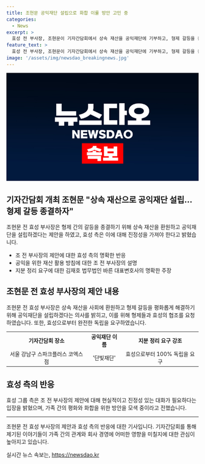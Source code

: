 ```yaml
---
title: 조현문 공익재단 설립으로 화합 이룰 방안 고민 중
categories:
  - News
excerpt: >
  효성 전 부사장, 조현문이 기자간담회에서 상속 재산을 공익재단에 기부하고, 형제 갈등을 종결하고자 한다는 제안을 했다. 이에 효성 측은 말 아닌 진정성이 필요하며 가족 간 평화 방안을 고민 중이라고 밝혔다. 또한, 조 전 부사장은 효성으로부터 100% 독립을 요구하면서, 그의 법률대리인은 지분 보유에 대한 공정거래법 준수를 강조했다. 클릭해서 자세한 내용을 확인하세요!
feature_text: >
  효성 전 부사장, 조현문이 기자간담회에서 상속 재산을 공익재단에 기부하고, 형제 갈등을 종결하고자 한다는 제안을 했다. 이에 효성 측은 말 아닌 진정성이 필요하며 가족 간 평화 방안을 고민 중이라고 밝혔다. 또한, 조 전 부사장은 효성으로부터 100% 독립을 요구하면서, 그의 법률대리인은 지분 보유에 대한 공정거래법 준수를 강조했다. 클릭해서 자세한 내용을 확인하세요!
image: '/assets/img/newsdao_breakingnews.jpg'
---
```


<p><img src="/assets/img/newsdao_breakingnews.jpg" alt="pcversion 속보" /></p>

<h2 data-ke-size="size26">기자간담회 개최 조현문 "상속 재산으로 공익재단 설립…형제 갈등 종결하자"</h2>

<p data-ke-size="size16">조현문 전 효성 부사장은 형제 간의 갈등을 종결하기 위해 상속 재산을 환원하고 공익재단을 설립하겠다는 제안을 하였고, 효성 측은 이에 대해 진정성을 가져야 한다고 밝혔습니다.</p>

<ul>
  <li>조 전 부사장의 제안에 대한 효성 측의 명확한 반응</li>
  <li>공익을 위한 재산 활용 방침에 대한 조 전 부사장의 설명</li>
  <li>지분 정리 요구에 대한 김재호 법무법인 바른 대표변호사의 명확한 주장</li>
</ul>

<h2 data-ke-size="size26">조현문 전 효성 부사장의 제안 내용</h2>

<p data-ke-size="size16">조현문 전 효성 부사장은 상속 재산을 사회에 환원하고 형제 갈등을 평화롭게 해결하기 위해 공익재단을 설립하겠다는 의사를 밝히고, 이를 위해 형제들과 효성의 협조를 요청하였습니다. 또한, 효성으로부터 완전한 독립을 요구하였습니다.</p>

<table>
  <tr>
    <td style="text-align: center; height: 17px;"><b>기자간담회 장소</b></td>
    <td style="text-align: center; height: 17px;"><b>공익재단 이름</b></td>
    <td style="text-align: center; height: 17px;"><b>지분 정리 요구 강조</b></td>
  </tr>
  <tr>
    <td style="text-align: center; height: 17px;">서울 강남구 스파크플러스 코엑스점</td>
    <td style="text-align: center; height: 17px;">'단빛재단'</td>
    <td style="text-align: center; height: 17px;">효성으로부터 100% 독립을 요구</td>
  </tr>
</table>

<h2 data-ke-size="size26">효성 측의 반응</h2>

<p data-ke-size="size16">효성 그룹 측은 조 전 부사장의 제안에 대해 현실적이고 진정성 있는 대화가 필요하다는 입장을 밝혔으며, 가족 간의 평화와 화합을 위한 방안을 모색 중이라고 전했습니다.</p>

<hr>

<p data-ke-size="size16">조현문 전 효성 부사장의 제안과 효성 측의 반응에 대한 기사입니다. 기자간담회를 통해 제기된 이야기들이 가족 간의 관계와 회사 경영에 어떠한 영향을 미칠지에 대한 관심이 높아지고 있습니다.</p>
실시간 뉴스 속보는, <a href="https://newsdao.kr" rel="dofollow">https://newsdao.kr</a>


